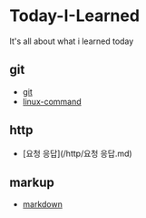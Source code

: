 # Today-I-Learned
It's all about what i learned today

## git
- [git](/git/git.md)
- [linux-command](/git/linux-command.md)
## http
- [요청 응답](/http/요청 응답.md)
## markup
- [markdown](/markup/markdown.md)

